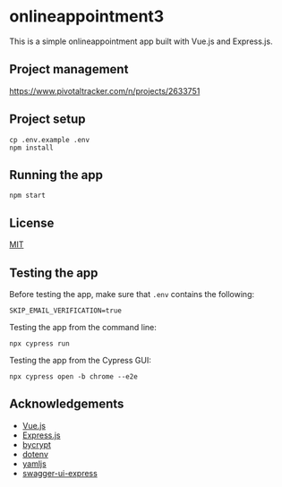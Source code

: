 # onlineappointment3

This is a simple onlineappointment app built with Vue.js and Express.js. 
## Project management

https://www.pivotaltracker.com/n/projects/2633751

## Project setup

```
cp .env.example .env
npm install
```

## Running the app

```
npm start
```
## License
[MIT](https://choosealicense.com/licenses/mit/)

## Testing the app

Before testing the app, make sure that `.env` contains the following:
```
SKIP_EMAIL_VERIFICATION=true
```

Testing the app from the command line:
```
npx cypress run
```

Testing the app from the Cypress GUI:
```
npx cypress open -b chrome --e2e
```

## Acknowledgements
- [Vue.js](https://vuejs.org/)
- [Express.js](https://expressjs.com/)
- [bycrypt](https://www.npmjs.com/package/bcrypt)
- [dotenv](https://www.npmjs.com/package/dotenv)
- [yamljs](https://www.npmjs.com/package/yamljs)
- [swagger-ui-express](https://www.npmjs.com/package/swagger-ui-express)

